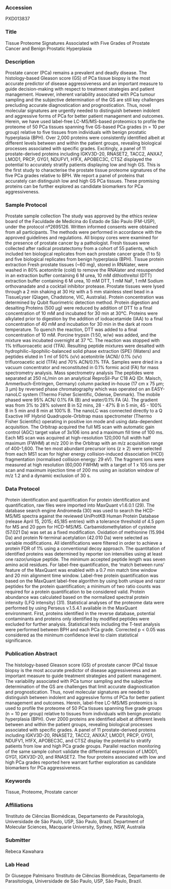 ### Accession
PXD013837

### Title
Tissue Proteome Signatures Associated with Five Grades of Prostate Cancer and Benign Prostatic Hyperplasia

### Description
Prostate cancer (PCa) remains a prevalent and deadly disease. The histology-based Gleason score (GS) of PCa tissue biopsy is the most accurate predictor of disease aggressiveness and an important measure to guide decision-making with respect to treatment strategies and patient management. However, inherent variability associated with PCa tumour sampling and the subjective determination of the GS are still key challenges precluding accurate diagnostication and prognostication. Thus, novel molecular signatures are urgently needed to distinguish between indolent and aggressive forms of PCa for better patient management and outcomes. Herein, we have used label-free LC-MS/MS-based proteomics to profile the proteome of 50 PCa tissues spanning five GS-based PCa grades (n = 10 per group) relative to five tissues from individuals with benign prostatic hyperplasia (BPH). Over 2,000 proteins were consistently identified albeit at different levels between and within the patient groups, revealing biological processes associated with specific grades. Excitingly, a panel of 11 prostate-derived proteins including IGKV3D-20, RNASET2, TACC2, ANXA7, LMOD1, PRCP, GYG1, NDUFV1, H1FX, APOBEC3C, CTSZ displayed the potential to accurately stratify patients displaying low and high GS. This is the first study to characterise the prostate tissue proteome signatures of the five PCa grades relative to BPH. We report a panel of proteins that accurately can distinguish low and high GS PCa tissues. These promising proteins can be further explored as candidate biomarkers for PCa aggressiveness.

### Sample Protocol
Prostate sample collection The study was approved by the ethics review board of the Faculdade de Medicina do Estado de São Paulo (FM-USP), under the protocol nº2695126. Written informed consents were obtained from all participants. The methods were performed in accordance with the approved guidelines and regulations. All biopsy cores were examined for the presence of prostate cancer by a pathologist. Fresh tissues were collected after radical prostatectomy from a cohort of 55 patients, which included ten biological replicates from each prostate cancer grade (1 to 5) and five biological replicates from benign hyperplasia (BPH).  Tissue protein extraction Fresh prostate tissues (~60 mg), stored in RNAlater, were washed in 80% acetonitrile (cold) to remove the RNAlater and resuspended in an extraction buffer containing 6 M urea, 10 mM dithiothreitol (DTT) extraction buffer containing 6 M urea, 10 mM DTT, 1 mM NaF, 1 mM Sodium orthovanadate and a cocktail inhibitor protease. Prostate tissues were lysed through a 2 min shaking at 30 Hz with a 5 mm stainless steel bead in a TissueLyser (Qiagen, Chadstone, VIC, Australia). Protein concentration was determined by Qubit fluorimetric detection method.  Protein digestion and desalting Proteins (500 µg) were reduced by addition of DTT to a final concentration of 10 mM and incubated for 30 min at 30°C. Proteins were alkylated prior to digestion by the addition of iodoacetamide (IAA) to a final concentration of 40 mM and incubation for 30 min in the dark at room temperature. To quench the reaction, DTT was added to a final concentration of 10 mM. Porcine trypsin (1:50, w/w) was added, and the mixture was incubated overnight at 37 °C. The reaction was stopped with 1% trifluoroacetic acid (TFA). Resulting peptide mixtures were desalted with hydrophilic−lipophilic-balanced solid phase extraction (SPE) (Waters) and peptides eluted in 1 ml of 50% (v/v) acetonitrile (ACN)/ 0.1% (v/v) trifluoroacetic acid (TFA) and 70% ACN/0.1% TFA. Samples were dried in a vacuum concentrator and reconstituted in 0.1% formic acid (FA) for mass spectrometry analysis. Mass spectrometry analysis The peptides were separated at 250 nL/min on an analytical ReproSil-Pur C18 AQ (Dr. Maisch, Ammerbuch-Entringen, Germany) column packed in-house (17 cm x 75 µm; 3 µm) by reversed phase chromatography which was operated on an EASY-nanoLC system (Thermo Fisher Scientific, Odense, Denmark). The mobile phased were 95% ACN/ 0.1% FA (B) and water/0.1% FA (A). The gradient was from 3% to 28% solvent B in 52 mins, 28 - 47% B in 5 min, 45 - 100% B in 5 min and 8 min at 100% B. The nanoLC was connected directly to a Q Exactive HF Hybrid Quadrupole-Orbitrap mass spectrometer (Thermo Fisher Scientific) operating in positive ion mode and using data-dependent acquisition. The Orbitrap acquired the full MS scan with automatic gain control (AGC) target value of 3x106  ions and a maximum fill time of 100 ms. Each MS scan was acquired at high-resolution 120,000 full width half maximum (FWHM) at m/z 200 in the Orbitrap with an m/z acquisition range of 400-1,600. The ten most abundant precursor ions (z ≥ 2) were selected from each MS1 scan for higher energy collision-induced dissociation (HCD) fragmentation (normalised collision energy: 29 eV). The fragment ions were measured at high resolution (60,000 FWHM) with a target of 1 x 105 ions per scan and maximum injection time of 200 ms using an isolation window of m/z 1.2 and a dynamic exclusion of 30 s.

### Data Protocol
Protein identification and quantification For protein identification and quantification, raw files were imported into MaxQuant v1.6.0.1 (29). The database search engine Andromeda (30) was used to search the HCD-MS/MS spectra against the reviewed UniProtKB Human Protein Database (release April 15, 2015; 45,185 entries) with a tolerance threshold of 4.5 ppm for MS and 20 ppm for HCD-MS/MS. Carbamidomethylation of cysteine (57.021 Da) was set as a fixed modification. Oxidation of methionine (15.994 Da) and protein N-terminal acetylation (42.010 Da) were selected as variable modifications. All identifications were filtered in order to achieve a protein FDR of 1% using a conventional decoy approach. The quantitation of identified proteins was determined by reporter ion intensities using at least one razor/unique peptide.  The minimum accepted peptide length was seven amino acid residues. For label-free quantification, the ‘match between runs’ feature of the MaxQuant was enabled with a 0.7 min match time window and 20 min alignment time window. Label-free protein quantification was based on the MaxQuant label-free algorithm by using both unique and razor peptides for the protein quantification; a minimum of two ratio counts was required for a protein quantification to be considered valid. Protein abundance was calculated based on the normalized spectral protein intensity (LFQ intensity) (31). Statistical analyses of the proteome data were performed by using Perseus v.1.5.4.1 available in the MaxQuant environment. First, proteins identified in the reverse database, potential contaminants and proteins only identified by modified peptides were excluded for further analysis. Statistical tests including the T-test analysis were performed between BPH and each PCa grade. Corrected p < 0.05 was considered as the minimum confidence level to claim statistical significance.

### Publication Abstract
The histology-based Gleason score (GS) of prostate cancer (PCa) tissue biopsy is the most accurate predictor of disease aggressiveness and an important measure to guide treatment strategies and patient management. The variability associated with PCa tumor sampling and the subjective determination of the GS are challenges that limit accurate diagnostication and prognostication. Thus, novel molecular signatures are needed to distinguish between indolent and aggressive forms of PCa for better patient management and outcomes. Herein, label-free LC-MS/MS proteomics is used to profile the proteome of 50 PCa tissues spanning five grade groups (n&#xa0;=&#xa0;10 per group) relative to tissues from individuals with benign prostatic hyperplasia (BPH). Over 2000 proteins are identified albeit at different levels between and within the patient groups, revealing biological processes associated with specific grades. A panel of 11 prostate-derived proteins including IGKV3D-20, RNASET2, TACC2, ANXA7, LMOD1, PRCP, GYG1, NDUFV1, H1FX, APOBEC3C, and CTSZ display the potential to stratify patients from low and high PCa grade groups. Parallel reaction monitoring of the same sample cohort validate the differential expression of LMOD1, GYG1, IGKV3D-20, and RNASET2. The four proteins associated with low and high PCa grades reported here warrant further exploration as candidate biomarkers for PCa aggressiveness.

### Keywords
Tissue, Proteome, Prostate cancer

### Affiliations
1Instituto de Ciências Biomédicas, Departamento de Parasitologia, Universidade de São Paulo, USP, São Paulo, Brazil.
Department of Molecular Sciences, Macquarie University, Sydney, NSW, Australia

### Submitter
Rebeca Kawahara

### Lab Head
Dr Giuseppe Palmisano
1Instituto de Ciências Biomédicas, Departamento de Parasitologia, Universidade de São Paulo, USP, São Paulo, Brazil.


